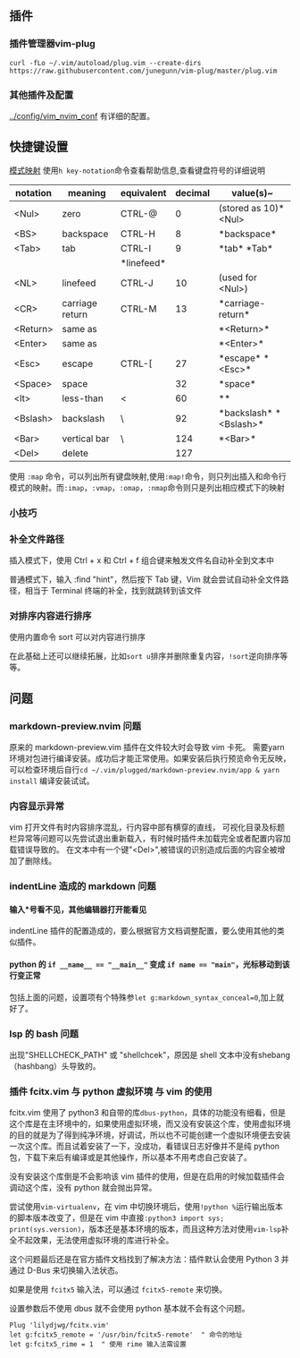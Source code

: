 ## 插件

### 插件管理器vim-plug

`curl -fLo ~/.vim/autoload/plug.vim --create-dirs https://raw.githubusercontent.com/junegunn/vim-plug/master/plug.vim`

### 其他插件及配置
[../config/vim_nvim_conf](../config/vim_nvim_conf) 有详细的配置。

## 快捷键设置

[模式映射](images/vim_mapping.png)
使用`h key-notation`命令查看帮助信息,查看键盘符号的详细说明

| notation  | meaning         | equivalent   | decimal | value(s)~                   |
| ---       | ---             | ---          | ---     | ---                         |
| \<Nul>    | zero            | CTRL-@       | 0       | (stored as 10)\*\<Nul>      |
| \<BS>     | backspace       | CTRL-H       | 8       | \*backspace\*               |
| \<Tab>    | tab             | CTRL-I       | 9       | \*tab\* \*Tab\*             |
|           |                 | \*linefeed\* |         |                             |
| \<NL>     | linefeed        | CTRL-J       | 10      | (used for \<Nul>)           |
| \<CR>     | carriage return | CTRL-M       | 13      | \*carriage-return\*         |
| \<Return> | same as <CR>    |              |         | \*\<Return>\*               |
| \<Enter>  | same as <CR>    |              |         | \*\<Enter>\*                |
| \<Esc>    | escape          | CTRL-\[      | 27      | \*escape\* \*\<Esc>\*       |
| \<Space>  | space           |              | 32      | \*space\*                   |
| \<lt>     | less-than       | <            | 60      | \*<lt>\*                    |
| \<Bslash> | backslash       | \            | 92      | \*backslash\* \*\<Bslash>\* |
| \<Bar>    | vertical bar    | \            | 124     | \*\<Bar>\*                  |  |
| \<Del>    | delete          |              | 127     |                             |

使用 `:map` 命令，可以列出所有键盘映射,使用`:map!`命令，则只列出插入和命令行模式的映射。而`:imap`，`:vmap`，`:omap`，`:nmap`命令则只是列出相应模式下的映射


### 小技巧
### 补全文件路径
插入模式下，使用 Ctrl + x 和 Ctrl + f 组合键来触发文件名自动补全到文本中

普通模式下，输入 :find "hint"，然后按下 Tab 键，Vim 就会尝试自动补全文件路径，相当于 Terminal 终端的补全，找到就跳转到该文件

### 对排序内容进行排序
使用内置命令 sort 可以对内容进行排序

在此基础上还可以继续拓展，比如`sort u`排序并删除重复内容，`!sort`逆向排序等等。

## 问题
### markdown-preview.nvim 问题

原来的 markdown-preview.vim 插件在文件较大时会导致 vim 卡死。
需要yarn 环境对包进行编译安装。成功后才能正常使用。如果安装后执行预览命令无反映，可以检查环境后自行`cd ~/.vim/plugged/markdown-preview.nvim/app & yarn install` 编译安装试试。

### 内容显示异常

vim 打开文件有时内容排序混乱，行内容中部有横穿的直线，
可视化目录及标题栏异常等问题可以先尝试退出重新载入，有时候时插件未加载完全或者配置内容加载错误导致的。
在文本中有一个键"\<Del>",被错误的识别造成后面的内容全被增加了删除线。

### indentLine 造成的 markdown 问题
#### 输入\*号看不见，其他编辑器打开能看见
indentLine 插件的配置造成的，要么根据官方文档调整配置，要么使用其他的类似插件。

#### python 的 `if __name__ == "__main__"` 变成 `if name == "main"`，光标移动到该行变正常
包括上面的问题，设置项有个特殊参`let g:markdown_syntax_conceal=0`,加上就好了。

### lsp 的 bash 问题

出现"SHELLCHECK\_PATH" 或 "shellchcek"，原因是 shell 文本中没有shebang（hashbang）头导致的。

### 插件 fcitx.vim 与 python 虚拟环境 与 vim 的使用
fcitx.vim 使用了 python3 和自带的库`dbus-python`，具体的功能没有细看，但是这个库是在主环境中的，如果使用虚拟环境，而又没有安装这个库，使用虚拟环境的目的就是为了得到纯净环境，好调试，所以也不可能创建一个虚拟环境便去安装一次这个库。而且试着安装了一下，没成功，看错误日志好像并不是纯 python 包，下载下来后有编译或是其他操作，所以基本不用考虑自己安装了。

没有安装这个库倒是不会影响该 vim 插件的使用，但是在启用的时候加载插件会调动这个库，没有 python 就会抛出异常。

 尝试使用`vim-virtualenv`，在 vim 中切换环境后，使用`!python %`运行输出版本的脚本版本改变了，但是在 vim 中直接`:python3 import sys; print(sys.version)`，版本还是基本环境的版本，而且这种方法对使用`vim-lsp`补全不起效果，无法使用虚拟环境的库进行补全。

 这个问题最后还是在官方插件文档找到了解决方法：插件默认会使用 Python 3 并通过 D-Bus 来切换输入法状态。

 如果是使用 `fcitx5` 输入法，可以通过 `fcitx5-remote` 来切换。

 设置参数后不使用 dbus 就不会使用 python 基本就不会有这个问题。

 ```
Plug 'lilydjwg/fcitx.vim'
let g:fcitx5_remote = '/usr/bin/fcitx5-remote'  " 命令的地址
let g:fcitx5_rime = 1  " 使用 rime 输入法需设置
 ```
